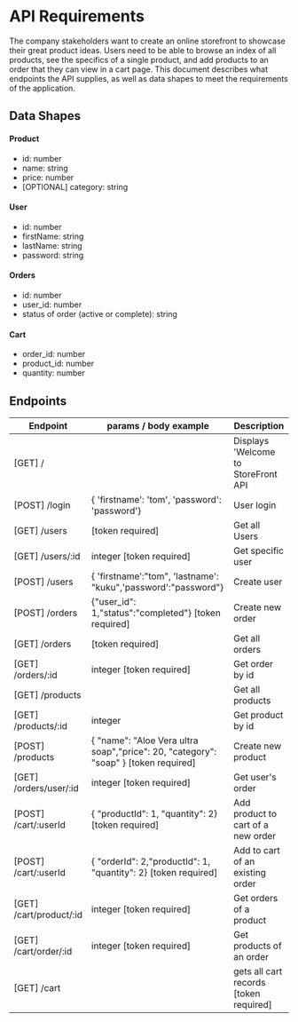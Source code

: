 # API Requirements
The company stakeholders want to create an online storefront to showcase their great product ideas. Users need to be able to browse an index of all products, see the specifics of a single product, and add products to an order that they can view in a cart page. 
This document describes what endpoints the API supplies, as well as data shapes to meet the requirements of the application. 


## Data Shapes
#### Product
-  id: number
- name: string
- price: number
- [OPTIONAL] category: string

#### User
- id: number
- firstName: string
- lastName: string
- password: string

#### Orders
- id: number
- user_id: number
- status of order (active or complete): string

#### Cart
- order_id: number
- product_id: number
- quantity: number

## Endpoints
| Endpoint      | params / body example |Description |
| -----------   | -----------   |----------- |
|[GET]  /            |                 |Displays 'Welcome to StoreFront API       |
| [POST] /login  | { 'firstname': 'tom', 'password': 'password'}|User login|
| [GET] /users  |      [token required]                                      |Get all Users |
| [GET] /users/:id  |  integer   [token required]                                   |Get specific user |
| [POST] /users  |   { 'firstname':"tom", 'lastname': "kuku",'password':"password"}                |Create user |
| [POST] /orders | {"user_id": 1,"status":"completed"} [token required]| Create new order |
|[GET] /orders |[token required] | Get all orders |
|[GET] /orders/:id | integer [token required] | Get order by id|
| [GET] /products | | Get all products |
| [GET] /products/:id | integer | Get product by id |
| [POST] /products | {    "name": "Aloe Vera ultra soap","price": 20,      "category": "soap" } [token required]| Create new product |
|[GET] /orders/user/:id | integer [token required]| Get user's order |
| [POST] /cart/:userId | { "productId": 1, "quantity": 2} [token required]| Add product to cart of a new order |
| [POST] /cart/:userId | { "orderId": 2,"productId": 1, "quantity": 2} [token required]| Add to cart of an existing order |
|[GET] /cart/product/:id | integer [token required]| Get orders of a product |
| [GET] /cart/order/:id | integer [token required]| Get products of an order |
| [GET] /cart | | gets all cart records [token required]|
